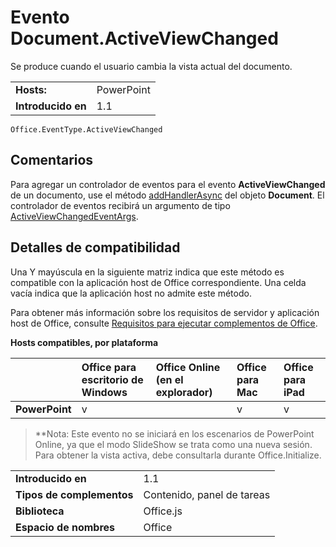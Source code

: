 
# <a name="documentactiveviewchanged-event"></a>Evento Document.ActiveViewChanged
Se produce cuando el usuario cambia la vista actual del documento.

|||
|:-----|:-----|
|**Hosts:**|PowerPoint|
|**Introducido en**|1.1|

```
Office.EventType.ActiveViewChanged
```


## <a name="remarks"></a>Comentarios

Para agregar un controlador de eventos para el evento **ActiveViewChanged** de un documento, use el método [addHandlerAsync](../../reference/shared/document.addhandlerasync.md) del objeto **Document**. El controlador de eventos recibirá un argumento de tipo [ActiveViewChangedEventArgs](../../reference/shared/document.activeviewchangedeventargs.md).


## <a name="support-details"></a>Detalles de compatibilidad


Una Y mayúscula en la siguiente matriz indica que este método es compatible con la aplicación host de Office correspondiente. Una celda vacía indica que la aplicación host no admite este método.

Para obtener más información sobre los requisitos de servidor y aplicación host de Office, consulte [Requisitos para ejecutar complementos de Office](../../docs/overview/requirements-for-running-office-add-ins.md).


**Hosts compatibles, por plataforma**


||**Office para escritorio de Windows**|**Office Online (en el explorador)**|**Office para Mac**|**Office para iPad**|
|:-----|:-----|:-----|:-----|:-----|
|**PowerPoint**|v||v|v|

>**Nota: Este evento no se iniciará en los escenarios de PowerPoint Online, ya que el modo SlideShow se trata como una nueva sesión. Para obtener la vista activa, debe consultarla durante Office.Initialize.
 

|||
|:-----|:-----|
|**Introducido en**|1.1|
|**Tipos de complementos**|Contenido, panel de tareas|
|**Biblioteca**|Office.js|
|**Espacio de nombres**|Office|
